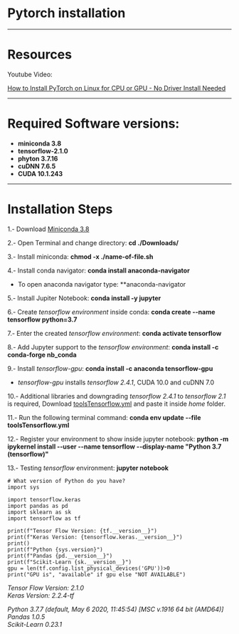 # Pytorch installation

---

# Resources

Youtube Video:

[How to Install PyTorch on Linux for CPU or GPU - No Driver Install Needed](https://www.youtube.com/watch?v=YTvVxYneu7w)

---

# Required Software versions:

+ **miniconda 3.8**
+ **tensorflow-2.1.0**
+ **phyton 3.7.16**
+ **cuDNN	7.6.5**
+ **CUDA 10.1.243**

---

# Installation Steps

1.- Download [Miniconda 3.8](https://docs.conda.io/en/latest/miniconda.html)

2.- Open Terminal and change directory: **cd ./Downloads/**

3.- Install miniconda: **chmod -x ./name-of-file.sh**

4.- Install conda navigator: **conda install anaconda-navigator**
 
 + To open anaconda navigator type: **anaconda-navigator

5.- Install Jupiter Notebook: **conda install -y jupyter**

6.- Create *tensorflow environment* inside conda: **conda create --name tensorflow python=3.7**

7.- Enter the created *tensorflow environment*: **conda activate tensorflow**

8.- Add Jupyter support to the *tensorflow environment*: **conda install -c conda-forge nb_conda**

9.- Install *tensorflow-gpu*: **conda install -c anaconda tensorflow-gpu**

+ *tensorflow-gpu* installs *tensorflow 2.4.1*, CUDA 10.0 and cuDNN 7.0

10.- Additional libraries and downgrading *tensorflow 2.4.1* to *tensorflow 2.1* is required, Download [toolsTensorflow.yml](https://raw.githubusercontent.com/brainnlabs/SSD-Initialization/main/toolsTensorflow.yml) and paste it inside *home* folder.

11.- Run the following terminal command: **conda env update --file toolsTensorflow.yml** 

12.- Register your environment to show inside jupyter notebook: **python -m ipykernel install --user --name tensorflow --display-name "Python 3.7 (tensorflow)"**

13.- Testing *tensorflow* environment: **jupyter notebook**

```
# What version of Python do you have?
import sys

import tensorflow.keras
import pandas as pd
import sklearn as sk
import tensorflow as tf

print(f"Tensor Flow Version: {tf.__version__}")
print(f"Keras Version: {tensorflow.keras.__version__}")
print()
print(f"Python {sys.version}")
print(f"Pandas {pd.__version__}")
print(f"Scikit-Learn {sk.__version__}")
gpu = len(tf.config.list_physical_devices('GPU'))>0
print("GPU is", "available" if gpu else "NOT AVAILABLE")
```

*Tensor Flow Version: 2.1.0*  
*Keras Version: 2.2.4-tf*

*Python 3.7.7 (default, May  6 2020, 11:45:54) [MSC v.1916 64 bit (AMD64)]* 
*Pandas 1.0.5*  
*Scikit-Learn 0.23.1*  
